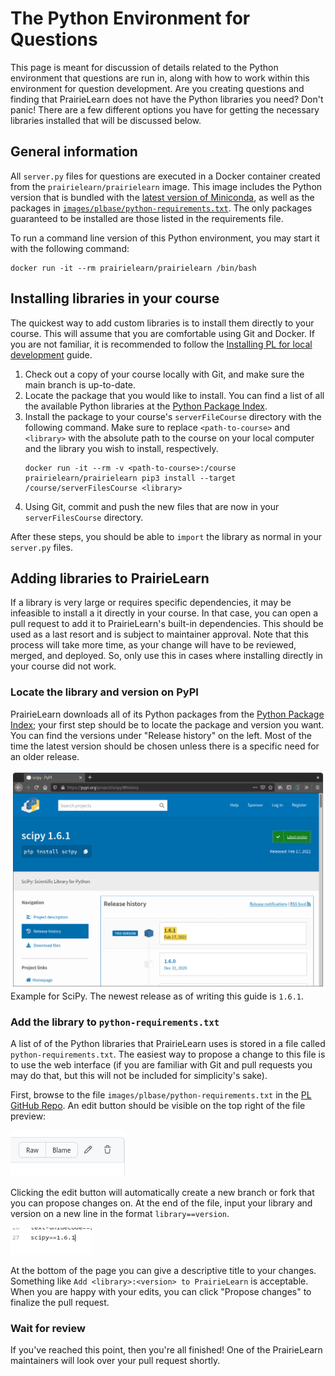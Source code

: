 # The Python Environment for Questions

This page is meant for discussion of details related to the Python environment that questions are run in, along with how to work within this environment for question development. Are you creating questions and finding that PrairieLearn does not have the Python libraries you need? Don't panic! There are a few different options you have for getting the necessary libraries installed that will be discussed below.

## General information

All `server.py` files for questions are executed in a Docker container created from the `prairielearn/prairielearn` image. This image includes the Python version that is bundled with the [latest version of Miniconda](https://docs.conda.io/en/latest/miniconda.html), as well as the packages in [`images/plbase/python-requirements.txt`](https://github.com/PrairieLearn/PrairieLearn/blob/master/images/plbase/python-requirements.txt). The only packages guaranteed to be installed are those listed in the requirements file.

To run a command line version of this Python environment, you may start it with the following command:

```
docker run -it --rm prairielearn/prairielearn /bin/bash
```

## Installing libraries in your course

The quickest way to add custom libraries is to install them directly to your course. This will assume that you are comfortable using Git and Docker. If you are not familiar, it is recommended to follow the [Installing PL for local development](../installing.md) guide.

1. Check out a copy of your course locally with Git, and make sure the main branch is up-to-date.
2. Locate the package that you would like to install. You can find a list of all the available Python libraries at the [Python Package Index](https://pypi.org).
3. Install the package to your course's `serverFileCourse` directory with the following command. Make sure to replace `<path-to-course>` and `<library>` with the absolute path to the course on your local computer and the library you wish to install, respectively.
   ```
   docker run -it --rm -v <path-to-course>:/course prairielearn/prairielearn pip3 install --target /course/serverFilesCourse <library>
   ```
4. Using Git, commit and push the new files that are now in your `serverFilesCourse` directory.

After these steps, you should be able to `import` the library as normal in your `server.py` files.

## Adding libraries to PrairieLearn

If a library is very large or requires specific dependencies, it may be infeasible to install a it directly in your course. In that case, you can open a pull request to add it to PrairieLearn's built-in dependencies. This should be used as a last resort and is subject to maintainer approval. Note that this process will take more time, as your change will have to be reviewed, merged, and deployed. So, only use this in cases where installing directly in your course did not work.

### Locate the library and version on PyPI

PrairieLearn downloads all of its Python packages from the [Python Package Index](https://pypi.org); your first step should be to locate the package and version you want. You can find the versions under "Release history" on the left. Most of the time the latest version should be chosen unless there is a specific need for an older release.

![](scipy_version.png)
Example for SciPy. The newest release as of writing this guide is `1.6.1`.

### Add the library to `python-requirements.txt`

A list of of the Python libraries that PrairieLearn uses is stored in a file called `python-requirements.txt`. The easiest way to propose a change to this file is to use the web interface (if you are familiar with Git and pull requests you may do that, but this will not be included for simplicity's sake).

First, browse to the file `images/plbase/python-requirements.txt` in the [PL GitHub Repo](https://github.com/prairielearn/prairielearn). An edit button should be visible on the top right of the file preview:

![](edit_btn.png)

Clicking the edit button will automatically create a new branch or fork that you can propose changes on. At the end of the file, input your library and version on a new line in the format `library==version`.

![](scipy_propose.png)

At the bottom of the page you can give a descriptive title to your changes. Something like `Add <library>:<version> to PrairieLearn` is acceptable. When you are happy with your edits, you can click "Propose changes" to finalize the pull request.

### Wait for review

If you've reached this point, then you're all finished! One of the PrairieLearn maintainers will look over your pull request shortly.
